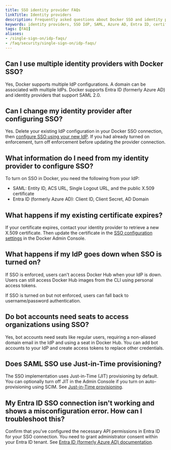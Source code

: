 ```yaml
---
title: SSO identity provider FAQs
linkTitle: Identity providers
description: Frequently asked questions about Docker SSO and identity provider configuration
keywords: identity providers, SSO IdP, SAML, Azure AD, Entra ID, certificate management
tags: [FAQ]
aliases:
- /single-sign-on/idp-faqs/
- /faq/security/single-sign-on/idp-faqs/
---
```


## Can I use multiple identity providers with Docker SSO?

Yes, Docker supports multiple IdP configurations. A domain can be associated with multiple IdPs. Docker supports Entra ID (formerly Azure AD) and identity providers that support SAML 2.0.

## Can I change my identity provider after configuring SSO?

Yes. Delete your existing IdP configuration in your Docker SSO connection, then [configure SSO using your new IdP](/manuals/enterprise/security/single-sign-on/connect.md). If you had already turned on enforcement, turn off enforcement before updating the provider connection.

## What information do I need from my identity provider to configure SSO?

To turn on SSO in Docker, you need the following from your IdP:

- SAML: Entity ID, ACS URL, Single Logout URL, and the public X.509 certificate
- Entra ID (formerly Azure AD): Client ID, Client Secret, AD Domain

## What happens if my existing certificate expires?

If your certificate expires, contact your identity provider to retrieve a new X.509 certificate. Then update the certificate in the [SSO configuration settings](/manuals/enterprise/security/single-sign-on/manage.md#manage-sso-connections) in the Docker Admin Console.

## What happens if my IdP goes down when SSO is turned on?

If SSO is enforced, users can't access Docker Hub when your IdP is down. Users can still access Docker Hub images from the CLI using personal access tokens.

If SSO is turned on but not enforced, users can fall back to username/password authentication.

## Do bot accounts need seats to access organizations using SSO?

Yes, bot accounts need seats like regular users, requiring a non-aliased domain email in the IdP and using a seat in Docker Hub. You can add bot accounts to your IdP and create access tokens to replace other credentials.

## Does SAML SSO use Just-in-Time provisioning?

The SSO implementation uses Just-in-Time (JIT) provisioning by default. You can optionally turn off JIT in the Admin Console if you turn on auto-provisioning using SCIM. See [Just-in-Time provisioning](/security/for-admins/provisioning/just-in-time/).

## My Entra ID SSO connection isn't working and shows a misconfiguration error. How can I troubleshoot this?

Confirm that you've configured the necessary API permissions in Entra ID for your SSO connection. You need to grant administrator consent within your Entra ID tenant. See [Entra ID (formerly Azure AD) documentation](https://learn.microsoft.com/en-us/azure/active-directory/manage-apps/grant-admin-consent?pivots=portal#grant-admin-consent-in-app-registrations).
